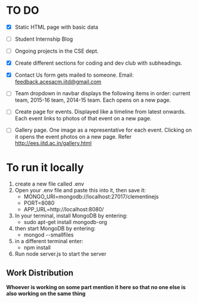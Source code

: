 # TO DO
- [X] Static HTML page with basic data
- [ ] Student Internship Blog
- [ ] Ongoing projects in the CSE dept.
- [X] Create different sections for coding and dev club with subheadings.
- [X] Contact Us form gets mailed to someone. Email: feedback.acesacm.iitd@gmail.com
- [ ] Team dropdown in navbar displays the following items in order: current team, 2015-16 team, 2014-15 team. Each opens on a new page.
- [ ] Create page for events. Displayed like a timeline from latest onwards. Each event links to photos of that event on a new page.
- [ ] Gallery page. One image as a representative for each event. Clicking on it opens the event photos on a new page. Refer http://ees.iitd.ac.in/gallery.html


# To run it locally 
<ol>
<li>create a new file called .env
<li>Open your .env file and paste this into it, then save it:
        <ul>
        <li>MONGO_URI=mongodb://localhost:27017/clementinejs
        <li>PORT=8080
        <li>APP_URL=http://localhost:8080/
        </ul>
<li>In your terminal, install MongoDB by entering: 
        <ul>
        <li>sudo apt-get install mongodb-org
        </ul>
<li>then start MongoDB by entering:
        <ul>
        <li>mongod --smallfiles
        </ul>
<li>in a different terminal enter:
    <ul>
    <li>npm install
    </ul>
<li>Run node server.js to start the server
</ol>

<h2>Work Distribution</h2>
<B> Whoever is working on some part mention it here so that no one else is also working on the same thing</B>
